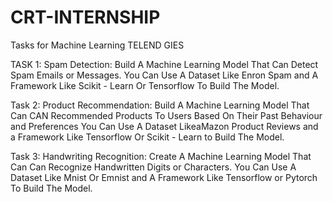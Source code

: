 # CRT-INTERNSHIP
Tasks for Machine Learning TELEND GIES 

TASK 1: 
Spam Detection: Build A Machine Learning Model
That Can Detect Spam Emails or Messages.
You Can Use A Dataset Like Enron Spam and A Framework Like Scikit - Learn Or Tensorflow To Build The Model. 

Task 2:
Product Recommendation: Build A Machine Learning Model 
That Can CAN Recommended Products To Users Based On Their Past Behaviour and Preferences 
You Can Use A Dataset LikeaMazon Product Reviews and a Framework Like Tensorflow Or Scikit - Learn to Build The Model.


Task 3:
Handwriting Recognition: Create A Machine Learning Model That Can Can Recognize Handwritten Digits or Characters.
You Can Use A Dataset Like Mnist Or Emnist and A Framework Like Tensorflow or Pytorch To Build The Model.
